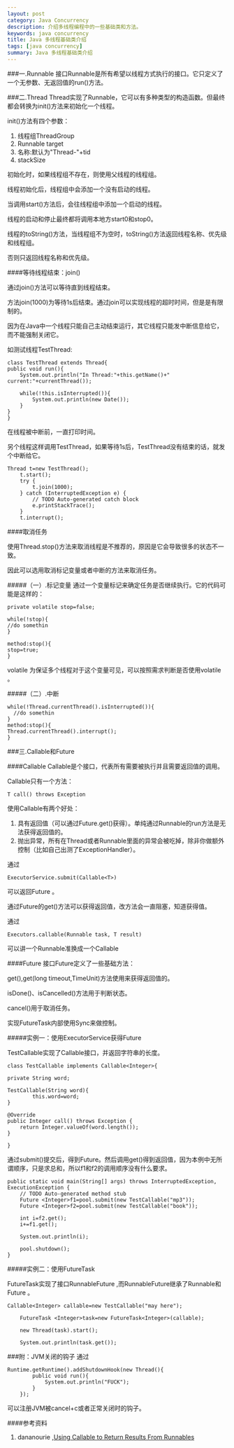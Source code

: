 ```yaml
---
layout: post
category: Java Concurrency
description: 介绍多线程编程中的一些基础类和方法。
keywords: java concurrency
title: Java 多线程基础类介绍
tags: [java concurrency]
summary: Java 多线程基础类介绍
---
```



###一.Runnable
接口Runnable是所有希望以线程方式执行的接口。它只定义了一个无参数、无返回值的run()方法。


###二.Thread
Thread实现了Runnable，它可以有多种类型的构造函数。但最终都会转换为init()方法来初始化一个线程。

init()方法有四个参数：

1.	线程组ThreadGroup
2.	Runnable target
3.	名称:默认为"Thread-"+tid
4.	stackSize

初始化时，如果线程组不存在，则使用父线程的线程组。

线程初始化后，线程组中会添加一个没有启动的线程。

当调用start()方法后，会往线程组中添加一个启动的线程。

线程的启动和停止最终都将调用本地方start0和stop0。

线程的toString()方法，当线程组不为空时，toString()方法返回线程名称、优先级和线程组。

否则只返回线程名称和优先级。

####等待线程结束：join()

通过join()方法可以等待直到线程结束。

方法join(1000)为等待1s后结束。通过join可以实现线程的超时时间，但是是有限制的。

因为在Java中一个线程只能自己主动结束运行，其它线程只能发中断信息给它，而不能强制关闭它。

如测试线程TestThread:
	
	class TestThread extends Thread{
	public void run(){
		System.out.println("In Thread:"+this.getName()+" current:"+currentThread());
		
		while(!this.isInterrupted()){
			System.out.println(new Date());	
		}
	}
	}
	
在线程被中断前，一直打印时间。

另个线程这样调用TestThread，如果等待1s后，TestThread没有结束的话，就发个中断给它。

	Thread t=new TestThread();	
		t.start();
		try {
			t.join(1000);
		} catch (InterruptedException e) {
			// TODO Auto-generated catch block
			e.printStackTrace();
		}
		t.interrupt();


####取消任务

使用Thread.stop()方法来取消线程是不推荐的，原因是它会导致很多的状态不一致。

因此可以选用取消标记变量或者中断的方法来取消任务。

#####（一）.标记变量
通过一个变量标记来确定任务是否继续执行。它的代码可能是这样的：

	private volatile stop=false;
	
	while(!stop){
	//do somethin
	}
	
	method:stop(){
	stop=true;
	}
	
volatile 为保证多个线程对于这个变量可见，可以按照需求判断是否使用volatile 。



#####（二）.中断

	while(!Thread.currentThread().isInterrupted()){
      //do somethin
    }	
    method:stop(){
	Thread.currentThread().interrupt();
	}
	
	
###三.Callable和Future

####Callable
Callable是个接口，代表所有需要被执行并且需要返回值的调用。

Callable只有一个方法：

	T call() throws Exception
	
使用Callable有两个好处：

1.	具有返回值（可以通过Future.get()获得）。单纯通过Runnable的run方法是无法获得返回值的。
2.	抛出异常，所有在Thread或者Runnable里面的异常会被吃掉，除非你做额外控制（比如自己出测了ExceptionHandler）。
	
通过

	ExecutorService.submit(Callable<T>)
	
可以返回Future<T> 。




通过Future的get()方法可以获得返回值，改方法会一直阻塞，知道获得值。

通过 

	Executors.callable(Runnable task, T result)


可以讲一个Runnable准换成一个Callable


####Future
接口Future定义了一些基础方法：

get(),get(long timeout,TimeUnit)方法使用来获得返回值的。

isDone()、isCancelled()方法用于判断状态。

cancel()用于取消任务。

实现FutureTask内部使用Sync来做控制。

#####实例一：使用ExecutorService获得Future

TestCallable实现了Callable接口，并返回字符串的长度。


	class TestCallable implements Callable<Integer>{

	private String word;
	
	TestCallable(String word){
			this.word=word;
	}
	
	@Override
	public Integer call() throws Exception {
		return Integer.valueOf(word.length());
	}
	
	}
    
通过submit()提交后，得到Future。然后调用get()得到返回值，因为本例中无所谓顺序，只是求总和，所以f1和f2的调用顺序没有什么要求。
    
	public static void main(String[] args) throws InterruptedException, ExecutionException {
		// TODO Auto-generated method stub
		Future <Integer>f1=pool.submit(new TestCallable("mp3"));
		Future <Integer>f2=pool.submit(new TestCallable("book"));
		
		int i=f2.get();
		i+=f1.get();
		
		System.out.println(i);
		
		pool.shutdown();
	}
	
	
#####实例二：使用FutureTask

FutureTask实现了接口RunnableFuture ,而RunnableFuture继承了Runnable和Future 。

	Callable<Integer> callable=new TestCallable("may here");
		
		FutureTask <Integer>task=new FutureTask<Integer>(callable);
		
		new Thread(task).start();
		
		System.out.println(task.get());




###附：JVM关闭的钩子
通过
	
	Runtime.getRuntime().addShutdownHook(new Thread(){
			public void run(){
				System.out.println("FUCK");
			}
		});
		
可以注册JVM被cancel+c或者正常关闭时的钩子。



####参考资料

1.	dananourie ,[Using Callable to Return Results From Runnables](https://blogs.oracle.com/CoreJavaTechTips/entry/get_netbeans_6) 